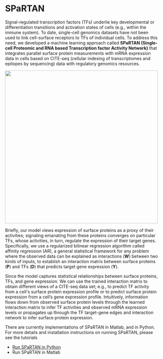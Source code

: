 # SPaRTAN
Signal-regulated transcription factors (TFs) underlie key developmental or differentiation transitions and activation states of cells (e.g., within the immune system). To date, single-cell genomics datasets have not been used to link cell-surface receptors to TFs of individual cells. To address this need, we developed a machine learning approach called **SPaRTAN (Single-cell Proteomic and RNA based Transcription factor Activity Network)** that integrates parallel surface protein measurements with mRNA expression data in cells based on CITE-seq (cellular indexing of transcriptomes and epitopes by sequencing) data with regulatory genomics resources. 

<img src="https://github.com/osmanbeyoglulab/PyAffreg/blob/master/data/diagram.png" width="500">

Briefly, our model views expression of surface proteins as a proxy of their activities; signaling emanating from these proteins converges on particular TFs, whose activities, in turn, regulate the expression of their target genes. Specifically, we use a regularized bilinear regression algorithm called affinity regression (AR), a general statistical framework for any problem where the observed data can be explained as interactions (**W**) between two kinds of inputs, to establish an interaction matrix between surface proteins (**P**) and TFs (**D**)  that predicts target gene expression (**Y**). 

Since the model captures statistical relationships between surface proteins, TFs, and gene expression. We can use the trained interaction matrix to obtain different views of a CITE-seq data set; e.g., to predict TF activity from a cell's surface protein expression profile or to predict surface protein expression from a cell’s gene expression profile.  Intuitively, information flows down from observed surface protein levels through the learned interaction matrix to infer TF activities and observed mRNA expression levels or propagates up through the TF target-gene edges and interaction network to infer surface protein expression. 

There are currently implementations of SPaRTAN in Matlab, and in Python. For more details and installation instructions on running SPaRTAN, please see the tutorials
* [Run SPaRTAN in Python](https://github.com/osmanbeyoglulab/SPaTRAN2/tree/main/SPaRTAN_python)
* Run SPaRTAN in Matlab
